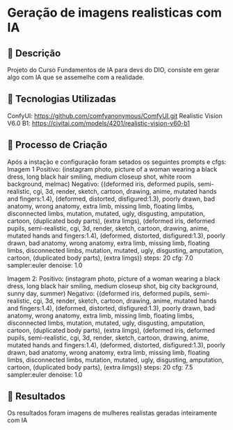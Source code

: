 # Geração de imagens realisticas com IA

## 📒 Descrição
Projeto do Curso Fundamentos de IA para devs do DIO, consiste em gerar algo com IA que se assemelhe com a realidade.

## 🤖 Tecnologias Utilizadas
ConfyUI: https://github.com/comfyanonymous/ComfyUI.git
Realistic Vision V6.0 B1: https://civitai.com/models/4201/realistic-vision-v60-b1

## 🧐 Processo de Criação
Após a instação e configuração foram setados os seguintes prompts e cfgs:
Imagem 1
Positivo: (instagram photo, picture of a woman wearing a black dress, long black hair smiling, medium closeup shot, white room background, melmac)
Negativo: {(deformed iris, deformed pupils, semi-realistic, cgi, 3d, render, sketch, cartoon, drawing, anime, mutated hands and fingers:1.4), (deformed, distorted, disfigured:1.3), poorly drawn, bad anatomy, wrong anatomy, extra limb, missing limb, floating limbs, disconnected limbs, mutation, mutated, ugly, disgusting, amputation, cartoon, (duplicated body parts), (extra limgs), (deformed iris, deformed pupils, semi-realistic, cgi, 3d, render, sketch, cartoon, drawing, anime, mutated hands and fingers:1.4), (deformed, distorted, disfigured:1.3), poorly drawn, bad anatomy, wrong anatomy, extra limb, missing limb, floating limbs, disconnected limbs, mutation, mutated, ugly, disgusting, amputation, cartoon, (duplicated body parts), (extra limgs)}
steps: 20
cfg: 7.0
sampler:euler
denoise: 1.0

Imagem 2:
Positivo: (instagram photo, picture of a woman wearing a black dress, long black hair smiling, medium closeup shot, big city background, sunny day, summer)
Negativo: {(deformed iris, deformed pupils, semi-realistic, cgi, 3d, render, sketch, cartoon, drawing, anime, mutated hands and fingers:1.4), (deformed, distorted, disfigured:1.3), poorly drawn, bad anatomy, wrong anatomy, extra limb, missing limb, floating limbs, disconnected limbs, mutation, mutated, ugly, disgusting, amputation, cartoon, (duplicated body parts), (extra limgs), (deformed iris, deformed pupils, semi-realistic, cgi, 3d, render, sketch, cartoon, drawing, anime, mutated hands and fingers:1.4), (deformed, distorted, disfigured:1.3), poorly drawn, bad anatomy, wrong anatomy, extra limb, missing limb, floating limbs, disconnected limbs, mutation, mutated, ugly, disgusting, amputation, cartoon, (duplicated body parts), (extra limgs)}
steps: 20
cfg: 7.5
sampler:euler
denoise: 1.0

## 🚀 Resultados
Os resultados foram imagens de mulheres realistas geradas inteiramente com IA
